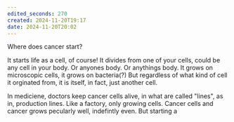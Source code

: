 ```yaml
---
edited_seconds: 270
created: 2024-11-20T19:17
date: 2024-11-20T20:02
---
```

Where does cancer start?

It starts life as a cell, of course! It divides from one of your cells, could be any cell in your body. Or anyones body. Or anythings body. It grows on microscopic cells, it grows on bacteria(?) But regardless of what kind of cell it orginated from, it is itself, in fact, just another cell.

In mediciene, doctors keep cancer cells alive, in what are called "lines", as in, production lines. Like a factory, only growing cells. Cancer cells and cancer grows pecularly well, indefintly even. But starting a